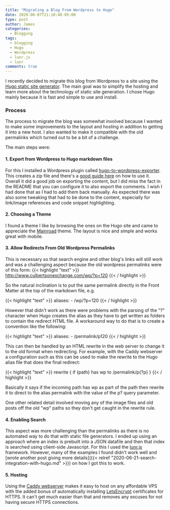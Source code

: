 ```yaml
---
title: "Migrating a Blog From Wordpress to Hugo"
date: 2020-06-07T21:10:48-05:00
type: post
author: James
categories:
  - Blogging
tags:
  - blogging
  - Hugo
  - Wordpress
  - lunr.js
  - lunr
comments: true
---
```


I recently decided to migrate this blog from Wordpress to a site using the [Hugo static site generator](https://gohugo.io/). The main goal was to simplify the hosting and learn more about the technology of static site generation. I chose Hugo mainly because it is fast and simple to use and install.

### Process

The process to migrate the blog was somewhat involved because I wanted to make some improvements to the layout and hosting in addition to getting it into a new host. I also wanted to make it compatible with the old permalinks which turned out to be a bit of a challenge.

The main steps were:

#### 1. Export from Wordpress to Hugo markdown files

For this I installed a Wordpress plugin called [hugo-to-wordpress-exporter](https://github.com/SchumacherFM/wordpress-to-hugo-exporter). This creates a zip file and there's a [good guide here](https://ma.ttias.be/step-by-step-guide-migrating-wordpress-to-hugo/) on how to use it. Overall it did a good job on exporting the content, but I did miss the fact in the README that you can configure it to also export the comments.  I wish I had done that as I had to add them back manually. As expected there was also some tweaking that had to be done to the content, especially for link/image references and code snippet highlighting.

#### 2. Choosing a Theme

I found a theme I like by browsing the ones on the Hugo site and came to appreciate the [Mainroad](https://github.com/Vimux/Mainroad/) theme. The layout is nice and simple and works great with mobile.

#### 3. Allow Redirects From Old Wordpress Permalinks

This is necessary so that search engine and other blog's links will still work and was a challenging aspect because the old wordpress permalinks were of this form:
{{< highlight "text" >}}
  http://www.culbertsonexchange.com/wp/?p=120
{{< / highlight >}}

So the natural inclination is to put the same permalink directly in the Front Matter at the top of the markdown file, e.g.

{{< highlight "text" >}}
  aliases:
    - /wp/?p=120
{{< / highlight >}}

However that didn't work as there were problems with the parsing of the "?" character when Hugo creates the alias as they have to get written as folders to contain the redirect HTML file. A workaround way to do that is to create a convention like the following:

{{< highlight "text" >}}
  aliases:
    - /permalink/p120
{{< / highlight >}}

This can then be handled by an HTML rewrite in the web server to change it to the old format when redirecting. For example, with the Caddy webserver a configuration such as this can be used to make the rewrite to the Hugo alias file that does the final redirect:

{{< highlight "text" >}}
  rewrite {
      if {path} has wp
      to /permalink/p{?p}
  }
{{< / highlight >}}

Basically it says if the incoming path has wp as part of the path then rewrite it to direct to the alias permalink with the value of the p? query parameter.

One other related detail involved moving any of the image files and old posts off the old "wp" paths so they don't get caught in the rewrite rule.

#### 4. Enabling Search

This aspect was more challenging than the permalinks as there is no automated way to do that with static file generators. I ended up using an approach where an index is prebuilt into a JSON datafile and then that index is searched using client-side Javascript. For this I used the [lunr.js](https://lunrjs.com/) framework. However, many of the examples I found didn't work well and [wrote another post giving more details]({{< relref "2020-06-21-search-integration-with-hugo.md" >}}) on how I got this to work.

#### 5. Hosting

Using the [Caddy webserver](https://caddyserver.com/) makes it easy to host on any affordable VPS with the added bonus of automatically installing [LetsEncrypt](https://letsencrypt.org/) certificates for HTTPS. It can't get much easier than that and removes any excuses for not having secure HTTPS connections.
